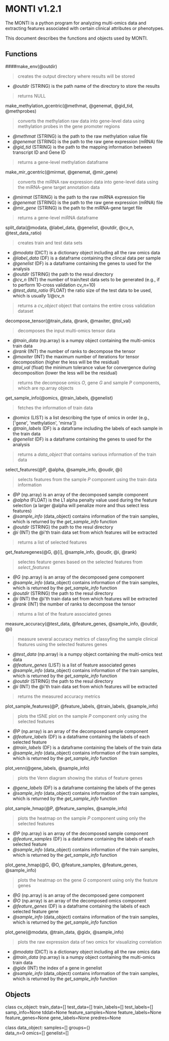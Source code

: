 # MONTI v1.2.1

The MONTI is a python program for analyzing multi-omics data and extracting features associated with certain clinical attributes or phenotypes.

This document describes the functions and objects used by MONTI.

## Functions

####make_env(@outdir)
> creates the output directory where results will be stored
- *@outdir* (STRING) is the path name of the directory to store the results
> returns NULL


make_methylation_gcentric(@methmat, @genemat, @gid_tid, @methprobes)
> converts the methylation raw data into gene-level data using methylation probes in the gene promoter regions
- *@methmat* (STRING) is the path to the raw methylation value file
- *@genemat* (STRING) is the path to the raw gene expression (mRNA) file
- *@gid_tid* (STRING) is the path to the mapping information between transcript ID and Gene ID
> returns a gene-level methylation dataframe


make_mir_gcentric(@mirmat, @genemat, @mir_gene)
> converts the miRNA raw expression data into gene-level data using the miRNA-gene target annotation data
- *@mirmat* (STRING) is the path to the raw miRNA expression file
- *@genemat* (STRING) is the path to the raw gene expression (mRNA) file
- *@mir_gene* (STRING) is the path to the miRNA-gene target file
> returns a gene-level miRNA dataframe


split_data(@modata, @label_data, @genelist, @outdir, @cv_n, @test_data_ratio)
> creates train and test data sets
- *@modata* (DICT) is a dictionary object including all the raw omics data
- *@label_data* (DF) is a dataframe containing the clincal data per sample
- *@genelist* (DF) is a dataframe containing the genes to used for the analysis
- *@outdir* (STRING) the path to the resul directory
- *@cv_n* (INT) the number of train/test data sets to be generated (e.g., if to perform 10-cross validation cv_n=10)
- *@test_data_ratio* (FLOAT) the ratio size of the test data to be used, which is usually 1/@cv_n
> returns a *cv_object* object that contains the entire cross validation dataset


decompose_tensor(@train_data, @rank, @maxiter, @tol_val)
> decomposes the input multi-omics tensor data
- *@train_data* (np.array) is a numpy object containing the multi-omics train data
- *@rank* (INT) the number of ranks to decompose the tensor
- *@maxiter* (INT) the maximum number of iterations for tensor decomposition (higher the less will be the residual)
- *@tol_val* (float) the minimum tolerance value for convergence during decomposition (lower the less will be the residual)
> returns the decompose omics *O*, gene *G* and sample *P* components, which are np.array objects


get_sample_info(@omics, @train_labels, @genelist)
> fetches the information of train data
- *@omics* (LIST) is a list describing the type of omics in order (e.g., ['gene', 'methylation', 'mirna'])
- *@train_labels* (DF) is a dataframe including the labels of each sample in the train data
- *@genelist* (DF) is a dataframe containing the genes to used for the analysis
> returns a *data_object* that contains various information of the train data


select_features(@P, @alpha, @sample_info, @oudir, @i)
> selects features from the sample *P* component using the train data information
- *@P* (np.array) is an array of the decomposed sample component
- *@alpha* (FLOAT) is the L1 alpha penalty value used during the feature selection (a larger @alpha will penalize more and thus select less features)
- *@sample_info* (data_object) contains information of the train samples, which is returned by the *get_sample_info* function
- *@outdir* (STRING) the path to the resul directory
- *@i* (INT) the @i'th train data set from which features will be extracted
> returns a list of selected features


get_featuregenes(@G, @[i], @sample_info, @oudir, @i, @rank)
> selectes feature genes based on the selected features from *select_features*
- *@G* (np.array) is an array of the decomposed gene component
- *@sample_info* (data_object) contains information of the train samples, which is returned by the *get_sample_info* function
- *@outdir* (STRING) the path to the resul directory
- *@i* (INT) the @i'th train data set from which features will be extracted
- *@rank* (INT) the number of ranks to decompose the tensor
> returns a list of the feature associated genes


measure_accuracy(@test_data, @feature_genes, @sample_info, @outdir, @i)
> measure several accuracy metrics of classyfing the sample clinical features using the selected features genes 
- *@test_data* (np.array) is a numpy object containing the multi-omics test data
- *@feature_genes* (LIST) is a list of feature associated genes
- *@sample_info* (data_object) contains information of the train samples, which is returned by the *get_sample_info* function
- *@outdir* (STRING) the path to the resul directory
- *@i* (INT) the @i'th train data set from which features will be extracted
> returns the measured accuracy metrics


plot_sample_features(@P, @feature_labels, @train_labels, @sample_info)
> plots the tSNE plot on the sample *P* component only using the selected features
- *@P* (np.array) is an array of the decomposed sample component
- *@feature_labels* (DF) is a dataframe containing the labels of each selected feature
- *@train_labels* (DF) is a dataframe containing the labels of the train data
- *@sample_info* (data_object) contains information of the train samples, which is returned by the *get_sample_info* function


plot_venn(@gene_labels, @sample_info)
> plots the Venn diagram showing the status of feature genes
- *@gene_labels* (DF) is a dataframe containing the labels of the genes
- *@sample_info* (data_object) contains information of the train samples, which is returned by the *get_sample_info* function


plot_sample_hmap(@P, @feature_samples, @sample_info)
> plots the heatmap on the sample *P* component using only the selected features
- *@P* (np.array) is an array of the decomposed sample component
- *@feature_samples* (DF) is a dataframe containing the labels of each selected feature
- *@sample_info* (data_object) contains information of the train samples, which is returned by the *get_sample_info* function


plot_gene_hmap(@G, @O, @feature_samples, @feature_genes, @sample_info)
> plots the heatmap on the gene *G* component using only the feature genes
- *@G* (np.array) is an array of the decomposed gene component
- *@O* (np.array) is an array of the decomposed omics component
- *@feature_genes* (DF) is a dataframe containing the labels of each selected feature gene
- *@sample_info* (data_object) contains information of the train samples, which is returned by the *get_sample_info* function


plot_gene(@modata, @train_data, @gidx, @sample_info)
> plots the raw expression data of two omics for visualizing correlation
- *@modata* (DICT) is a dictionary object including all the raw omics data
- *@train_data* (np.array) is a numpy object containing the multi-omics train data
- *@gidx* (INT) the index of a gene in genelist
- *@sample_info* (data_object) contains information of the train samples, which is returned by the *get_sample_info* function



## Objects

class cv_object:
	train_data=[]
	test_data=[]
	train_labels=[]
	test_labels=[]
	samp_info=None
	tddat=None
	feature_samples=None
	feature_labels=None
	feature_genes=None
	gene_labels=None
	predres=None


class data_object:
	samples=[]
	groups={}	
	data_n=0
	omics=[]
	genelist=[]


